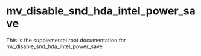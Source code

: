 # mv_disable_snd_hda_intel_power_save

This is the supplemental root documentation for mv_disable_snd_hda_intel_power_save
